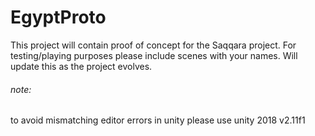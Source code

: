 # EgyptProto


This project will contain proof of concept for the  Saqqara project.  For testing/playing purposes please include scenes with your names. Will update this as the project evolves. 

###### note:
to avoid mismatching editor errors in unity please use unity 2018 v2.11f1 
